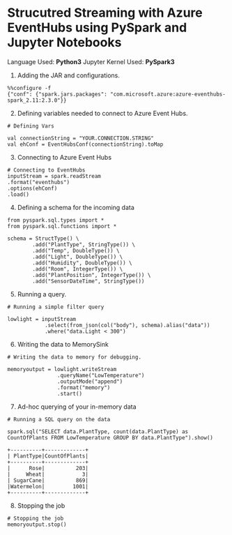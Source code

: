 
# Strucutred Streaming with Azure EventHubs using PySpark and Jupyter Notebooks

Language Used: **Python3**
Jupyter Kernel Used: **PySpark3**

1. Adding the JAR and configurations. 

```pyspark3
%%configure -f
{"conf": {"spark.jars.packages": "com.microsoft.azure:azure-eventhubs-spark_2.11:2.3.0"}}
```

2. Defining variables needed to connect to Azure Event Hubs.

```pyspark3
# Defining Vars

val connectionString = "YOUR.CONNECTION.STRING"
val ehConf = EventHubsConf(connectionString).toMap
```

3. Connecting to Azure Event Hubs

```pyspark3
# Connecting to EventHubs
inputStream = spark.readStream
.format("eventhubs")
.options(ehConf)
.load()
```

4. Defining a schema for the incoming data

```pyspark3
from pyspark.sql.types import *
from pyspark.sql.functions import *

schema = StructType() \
        .add("PlantType", StringType()) \
        .add("Temp", DoubleType()) \
        .add("Light", DoubleType()) \
        .add("Humidity", DoubleType()) \
        .add("Room", IntegerType()) \
        .add("PlantPosition", IntegerType()) \
        .add("SensorDateTime", StringType())
```

5. Running a query.

```pyspark3
# Running a simple filter query

lowlight = inputStream
            .select(from_json(col("body"), schema).alias("data"))
            .where("data.Light < 300")
```

6. Writing the data to MemorySink

```pyspark3
# Writing the data to memory for debugging.

memoryoutput = lowlight.writeStream
				.queryName("LowTemperature")
				.outputMode("append")
				.format("memory")
				.start()
```

7. Ad-hoc querying of your in-memory data

```pyspark3
# Running a SQL query on the data

spark.sql("SELECT data.PlantType, count(data.PlantType) as CountOfPlants FROM LowTemperature GROUP BY data.PlantType").show()
```

    +----------+-------------+
    | PlantType|CountOfPlants|
    +----------+-------------+
    |      Rose|          203|
    |     Wheat|            3|
    | SugarCane|          869|
    |Watermelon|         1001|
    +----------+-------------+

8. Stopping the job

```pyspark3
# Stopping the job
memoryoutput.stop()
```
